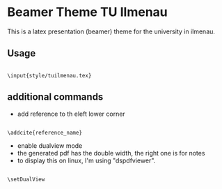 # Beamer Theme TU Ilmenau

This is a latex presentation (beamer) theme for the university in ilmenau.

## Usage
<code>
\input{style/tuilmenau.tex}
</code>

## additional commands

* add reference to th eleft lower corner

<code latex>
\addcite{reference_name}
</code>

* enable dualview mode
* the generated pdf has the double width, the right one is for notes
* to display this on linux, I'm using "dspdfviewer".

<code latex>
\setDualView
</code>

